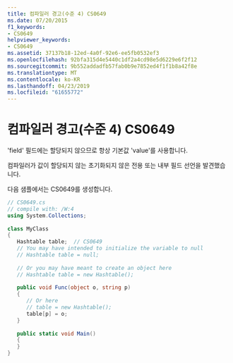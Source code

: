 ```yaml
---
title: 컴파일러 경고(수준 4) CS0649
ms.date: 07/20/2015
f1_keywords:
- CS0649
helpviewer_keywords:
- CS0649
ms.assetid: 37137b18-12ed-4a0f-92e6-ee5fb0532ef3
ms.openlocfilehash: 92bfa315d4e5440c1df2a4cd98e5d6229e6f2f12
ms.sourcegitcommit: 9b552addadfb57fab0b9e7852ed4f1f1b8a42f8e
ms.translationtype: MT
ms.contentlocale: ko-KR
ms.lasthandoff: 04/23/2019
ms.locfileid: "61655772"
---
```

# <a name="compiler-warning-level-4-cs0649"></a>컴파일러 경고(수준 4) CS0649
'field' 필드에는 할당되지 않으므로 항상 기본값 'value'를 사용합니다.  
  
 컴파일러가 값이 할당되지 않는 초기화되지 않은 전용 또는 내부 필드 선언을 발견했습니다.  
  
 다음 샘플에서는 CS0649를 생성합니다.  
  
```csharp  
// CS0649.cs  
// compile with: /W:4  
using System.Collections;  
  
class MyClass  
{  
   Hashtable table;  // CS0649  
   // You may have intended to initialize the variable to null  
   // Hashtable table = null;  
  
   // Or you may have meant to create an object here  
   // Hashtable table = new Hashtable();  
  
   public void Func(object o, string p)  
   {  
      // Or here  
      // table = new Hashtable();  
      table[p] = o;  
   }  
  
   public static void Main()  
   {  
   }  
}  
```
